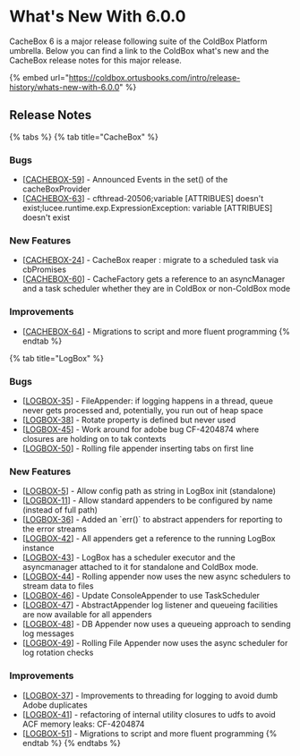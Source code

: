 # What's New With 6.0.0

CacheBox 6 is a major release following suite of the ColdBox Platform umbrella.  Below you can find a link to the ColdBox what's new and the CacheBox release notes for this major release.

{% embed url="https://coldbox.ortusbooks.com/intro/release-history/whats-new-with-6.0.0" %}

## Release Notes

{% tabs %}
{% tab title="CacheBox" %}
### Bugs

* \[[CACHEBOX-59](https://ortussolutions.atlassian.net/browse/CACHEBOX-59)] - Announced Events in the set() of the cacheBoxProvider
* \[[CACHEBOX-63](https://ortussolutions.atlassian.net/browse/CACHEBOX-63)] - cfthread-20506;variable \[ATTRIBUES] doesn't exist;lucee.runtime.exp.ExpressionException: variable \[ATTRIBUES] doesn't exist

### New Features

* \[[CACHEBOX-24](https://ortussolutions.atlassian.net/browse/CACHEBOX-24)] - CacheBox reaper : migrate to a scheduled task via cbPromises
* \[[CACHEBOX-60](https://ortussolutions.atlassian.net/browse/CACHEBOX-60)] - CacheFactory gets a reference to an asyncManager and a task scheduler whether they are in ColdBox or non-ColdBox mode

### Improvements

* \[[CACHEBOX-64](https://ortussolutions.atlassian.net/browse/CACHEBOX-64)] - Migrations to script and more fluent programming
{% endtab %}

{% tab title="LogBox" %}
### Bugs

* \[[LOGBOX-35](https://ortussolutions.atlassian.net/browse/LOGBOX-35)] - FileAppender: if logging happens in a thread, queue never gets processed and, potentially, you run out of heap space
* \[[LOGBOX-38](https://ortussolutions.atlassian.net/browse/LOGBOX-38)] - Rotate property is defined but never used
* \[[LOGBOX-45](https://ortussolutions.atlassian.net/browse/LOGBOX-45)] - Work around for adobe bug CF-4204874 where closures are holding on to tak contexts
* \[[LOGBOX-50](https://ortussolutions.atlassian.net/browse/LOGBOX-50)] - Rolling file appender inserting tabs on first line

### New Features

* \[[LOGBOX-5](https://ortussolutions.atlassian.net/browse/LOGBOX-5)] - Allow config path as string in LogBox init (standalone)
* \[[LOGBOX-11](https://ortussolutions.atlassian.net/browse/LOGBOX-11)] - Allow standard appenders to be configured by name (instead of full path)
* \[[LOGBOX-36](https://ortussolutions.atlassian.net/browse/LOGBOX-36)] - Added an \`err()\` to abstract appenders for reporting to the error streams
* \[[LOGBOX-42](https://ortussolutions.atlassian.net/browse/LOGBOX-42)] - All appenders get a reference to the running LogBox instance
* \[[LOGBOX-43](https://ortussolutions.atlassian.net/browse/LOGBOX-43)] - LogBox has a scheduler executor and the asyncmanager attached to it for standalone and ColdBox mode.
* \[[LOGBOX-44](https://ortussolutions.atlassian.net/browse/LOGBOX-44)] - Rolling appender now uses the new async schedulers to stream data to files
* \[[LOGBOX-46](https://ortussolutions.atlassian.net/browse/LOGBOX-46)] - Update ConsoleAppender to use TaskScheduler
* \[[LOGBOX-47](https://ortussolutions.atlassian.net/browse/LOGBOX-47)] - AbstractAppender log listener and queueing facilities are now available for all appenders
* \[[LOGBOX-48](https://ortussolutions.atlassian.net/browse/LOGBOX-48)] - DB Appender now uses a queueing approach to sending log messages
* \[[LOGBOX-49](https://ortussolutions.atlassian.net/browse/LOGBOX-49)] - Rolling File Appender now uses the async scheduler for log rotation checks

### Improvements

* \[[LOGBOX-37](https://ortussolutions.atlassian.net/browse/LOGBOX-37)] - Improvements to threading for logging to avoid dumb Adobe duplicates
* \[[LOGBOX-41](https://ortussolutions.atlassian.net/browse/LOGBOX-41)] - refactoring of internal utility closures to udfs to avoid ACF memory leaks: CF-4204874
* \[[LOGBOX-51](https://ortussolutions.atlassian.net/browse/LOGBOX-51)] - Migrations to script and more fluent programming
{% endtab %}
{% endtabs %}
